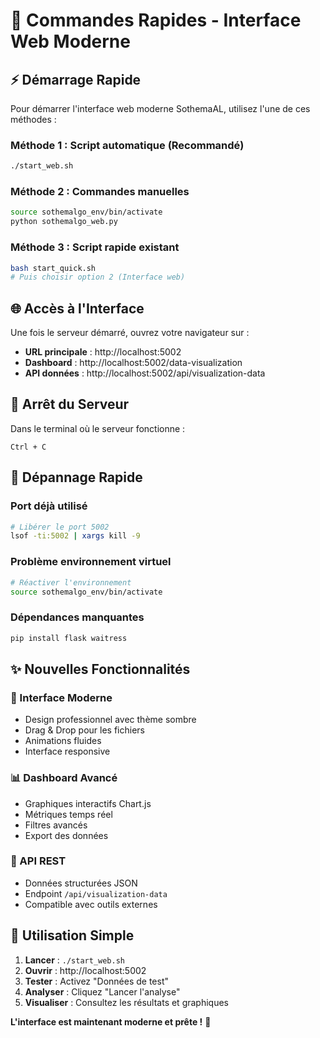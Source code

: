 # 🚀 Commandes Rapides - Interface Web Moderne

## ⚡ Démarrage Rapide

Pour démarrer l'interface web moderne SothemaAL, utilisez l'une de ces méthodes :

### Méthode 1 : Script automatique (Recommandé)
```bash
./start_web.sh
```

### Méthode 2 : Commandes manuelles
```bash
source sothemalgo_env/bin/activate
python sothemalgo_web.py
```

### Méthode 3 : Script rapide existant
```bash
bash start_quick.sh
# Puis choisir option 2 (Interface web)
```

## 🌐 Accès à l'Interface

Une fois le serveur démarré, ouvrez votre navigateur sur :
- **URL principale** : http://localhost:5002
- **Dashboard** : http://localhost:5002/data-visualization
- **API données** : http://localhost:5002/api/visualization-data

## 🛑 Arrêt du Serveur

Dans le terminal où le serveur fonctionne :
```
Ctrl + C
```

## 🔧 Dépannage Rapide

### Port déjà utilisé
```bash
# Libérer le port 5002
lsof -ti:5002 | xargs kill -9
```

### Problème environnement virtuel
```bash
# Réactiver l'environnement
source sothemalgo_env/bin/activate
```

### Dépendances manquantes
```bash
pip install flask waitress
```

## ✨ Nouvelles Fonctionnalités

### 🎨 Interface Moderne
- Design professionnel avec thème sombre
- Drag & Drop pour les fichiers
- Animations fluides
- Interface responsive

### 📊 Dashboard Avancé
- Graphiques interactifs Chart.js
- Métriques temps réel
- Filtres avancés
- Export des données

### 🔄 API REST
- Données structurées JSON
- Endpoint `/api/visualization-data`
- Compatible avec outils externes

## 🎯 Utilisation Simple

1. **Lancer** : `./start_web.sh`
2. **Ouvrir** : http://localhost:5002
3. **Tester** : Activez "Données de test"
4. **Analyser** : Cliquez "Lancer l'analyse"
5. **Visualiser** : Consultez les résultats et graphiques

**L'interface est maintenant moderne et prête !** 🚀
